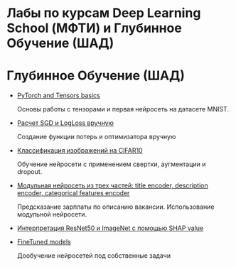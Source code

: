 # Лабы по курсам Deep Learning School (МФТИ) и Глубинное Обучение (ШАД)

# Глубинное Обучение (ШАД)

* [PyTorch and Tensors basics](https://github.com/Alexdemenev/deep_learning_hometasks/blob/main/homework.ipynb)

  Основы работы с тензорами и первая нейросеть на датасете MNIST.

* [Расчет SGD и LogLoss вручную](https://github.com/Alexdemenev/deep_learning_hometasks/blob/main/adaptive_sgd%20(1).ipynb)

  Создание функции потерь и оптимизатора вручную

* [Классификация изображений на CIFAR10](https://github.com/Alexdemenev/deep_learning_hometasks/blob/main/Custom_CNN.ipynb)

  Обучение нейросети с применением свертки, аугментации и dropout.

* [Модульная нейросеть из трех частей: title encoder, description encoder, categorical features encoder](https://github.com/Alexdemenev/deep_learning_hometasks/blob/main/NLP_like_avito.ipynb)

  Предсказание зарплаты по описанию вакансии. Использование модульной нейросети.

* [Интерпретация ResNet50 и ImageNet с помощью SHAP value](https://github.com/Alexdemenev/deep_learning_hometasks/blob/main/practice_interpretability.ipynb)

* [FineTuned models](https://github.com/Alexdemenev/deep_learning_hometasks/blob/main/pre_trained_models.ipynb)

  Дообучение нейросетей под собственные задачи
